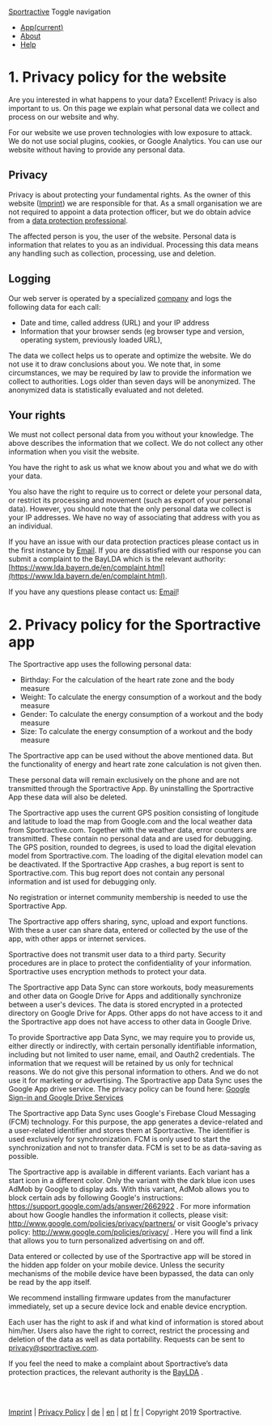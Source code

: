 [Sportractive](http://sportractive.com/index.php) Toggle navigation

* [App(current)](http://sportractive.com/index.php?link=start&lang=en)
* [About](http://sportractive.com/index.php?link=about&lang=en)
* [Help](http://sportractive.com/getHelp40.php?)

  

1\. Privacy policy for the website
==================================

Are you interested in what happens to your data? Excellent! Privacy is also important to us. On this page we explain what personal data we collect and process on our website and why.

For our website we use proven technologies with low exposure to attack. We do not use social plugins, cookies, or Google Analytics. You can use our website without having to provide any personal data.

Privacy
-------

Privacy is about protecting your fundamental rights. As the owner of this website ([Imprint](http://sportractive.com/index.php?link=imprint)) we are responsible for that. As a small organisation we are not required to appoint a data protection officer, but we do obtain advice from a [data protection professional](https://datenschutz-individuell.de/).

The affected person is you, the user of the website. Personal data is information that relates to you as an individual. Processing this data means any handling such as collection, processing, use and deletion.

Logging
-------

Our web server is operated by a specialized [company](http://df.eu/) and logs the following data for each call:

* Date and time, called address (URL) and your IP address
* Information that your browser sends (eg browser type and version, operating system, previously loaded URL),

The data we collect helps us to operate and optimize the website. We do not use it to draw conclusions about you. We note that, in some circumstances, we may be required by law to provide the information we collect to authorities. Logs older than seven days will be anonymized. The anonymized data is statistically evaluated and not deleted.

Your rights
-----------

We must not collect personal data from you without your knowledge. The above describes the information that we collect. We do not collect any other information when you visit the website.

You have the right to ask us what we know about you and what we do with your data.

You also have the right to require us to correct or delete your personal data, or restrict its processing and movement (such as export of your personal data). However, you should note that the only personal data we collect is your IP addresses. We have no way of associating that address with you as an individual.

If you have an issue with our data protection practices please contact us in the first instance by [Email](mailto:privacy@sportractive.com?subject=Privacy). If you are dissatisfied with our response you can submit a complaint to the BayLDA which is the relevant authority: [https://www.lda.bayern.de/en/complaint.html](https://www.lda.bayern.de/en/complaint.html).

  

If you have any questions please contact us: [Email](mailto:privacy@sportractive.com?subject=Privacy)!

2\. Privacy policy for the Sportractive app
===========================================

The Sportractive app uses the following personal data:

* Birthday: For the calculation of the heart rate zone and the body measure
* Weight: To calculate the energy consumption of a workout and the body measure
* Gender: To calculate the energy consumption of a workout and the body measure
* Size: To calculate the energy consumption of a workout and the body measure

The Sportractive app can be used without the above mentioned data. But the functionality of energy and heart rate zone calculation is not given then.

These personal data will remain exclusively on the phone and are not transmitted through the Sportractive App. By uninstalling the Sportractive App these data will also be deleted.

The Sportractive app uses the current GPS position consisting of longitude and latitude to load the map from Google.com and the local weather data from Sportractive.com. Together with the weather data, error counters are transmitted. These contain no personal data and are used for debugging. The GPS position, rounded to degrees, is used to load the digital elevation model from Sportractive.com. The loading of the digital elevation model can be deactivated. If the Sportractive App crashes, a bug report is sent to Sportractive.com. This bug report does not contain any personal information and ist used for debugging only.

No registration or internet community membership is needed to use the Sportractive App.

The Sportractive app offers sharing, sync, upload and export functions. With these a user can share data, entered or collected by the use of the app, with other apps or internet services.

Sportractive does not transmit user data to a third party. Security procedures are in place to protect the confidentiality of your information. Sportractive uses encryption methods to protect your data.

The Sportractive app Data Sync can store workouts, body measurements and other data on Google Drive for Apps and additionally synchronize between a user's devices. The data is stored encrypted in a protected directory on Google Drive for Apps. Other apps do not have access to it and the Sportractive app does not have access to other data in Google Drive.

To provide Sportractive app Data Sync, we may require you to provide us, either directly or indirectly, with certain personally identifiable information, including but not limited to user name, email, and Oauth2 credentials. The information that we request will be retained by us only for technical reasons. We do not give this personal information to others. And we do not use it for marketing or advertising. The Sportractive app Data Sync uses the Google App drive service. The privacy policy can be found here: [Google Sign-in and Google Drive Services](https://www.google.com/policies/privacy/)

The Sportractive app Data Sync uses Google's Firebase Cloud Messaging (FCM) technology. For this purpose, the app generates a device-related and a user-related identifier and stores them at Sportractive. The identifier is used exclusively for synchronization. FCM is only used to start the synchronization and not to transfer data. FCM is set to be as data-saving as possible.

The Sportractive app is available in different variants. Each variant has a start icon in a different color. Only the variant with the dark blue icon uses AdMob by Google to display ads. With this variant, AdMob allows you to block certain ads by following Google's instructions: https://support.google.com/ads/answer/2662922 . For more information about how Google handles the information it collects, please visit: http://www.google.com/policies/privacy/partners/ or visit Google's privacy policy: http://www.google.com/policies/privacy/ . Here you will find a link that allows you to turn personalized advertising on and off.

Data entered or collected by use of the Sportractive app will be stored in the hidden app folder on your mobile device. Unless the security mechanisms of the mobile device have been bypassed, the data can only be read by the app itself.

We recommend installing firmware updates from the manufacturer immediately, set up a secure device lock and enable device encryption.

Each user has the right to ask if and what kind of information is stored about him/her. Users also have the right to correct, restrict the processing and deletion of the data as well as data portability. Requests can be sent to [privacy@sportractive.com](mailto:privacy@sportractive.com).

If you feel the need to make a complaint about Sportractive’s data protection practices, the relevant authority is the [BayLDA](https://www.lda.bayern.de/de/beschwerde.html) .

   
 

[](https://www.facebook.com/Sportractive)

[Imprint](http://sportractive.com/index.php?link=imprint&lang=en) | [Privacy Policy](http://sportractive.com/index.php?link=privacypolicy&lang=en) | [de](http://sportractive.com/index.php?link=start&lang=de) | [en](http://sportractive.com/index.php?link=start&lang=en) | [pt](http://sportractive.com/index.php?link=start&lang=pt) | [fr](http://sportractive.com/index.php?link=start&lang=fr) | Copyright 2019 Sportractive.